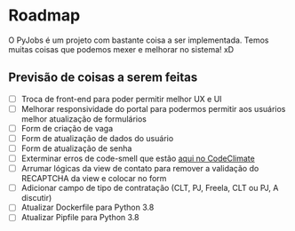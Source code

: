 # Roadmap

O PyJobs é um projeto com bastante coisa a ser implementada. Temos muitas coisas
que podemos mexer e melhorar no sistema! xD

## Previsão de coisas a serem feitas

 - [ ] Troca de front-end para poder permitir melhor UX e UI
 - [ ] Melhorar responsividade do portal para podermos permitir aos usuários melhor atualização de formulários
  - [ ] Form de criação de vaga
  - [ ] Form de atualização de dados do usuário
  - [ ] Form de atualização de senha
 - [ ] Exterminar erros de code-smell que estão [aqui no CodeClimate](https://codeclimate.com/github/vmesel/PyJobs)
 - [ ] Arrumar lógicas da view de contato para remover a validação do RECAPTCHA da view e colocar no form
 - [ ] Adicionar campo de tipo de contratação (CLT, PJ, Freela, CLT ou PJ, A discutir)
 - [ ] Atualizar Dockerfile para Python 3.8
 - [ ] Atualizar Pipfile para Python 3.8

